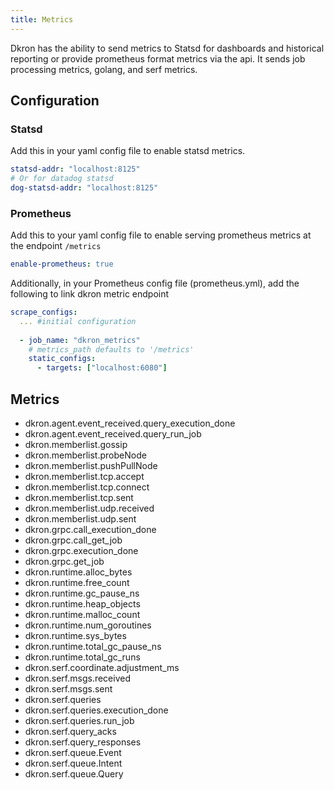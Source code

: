 ```yaml
---
title: Metrics
---
```


Dkron has the ability to send metrics to Statsd for dashboards and historical reporting or provide prometheus format metrics via the api. It sends job processing metrics, golang, and serf metrics.

## Configuration

### Statsd

Add this in your yaml config file to enable statsd metrics.

```yaml
statsd-addr: "localhost:8125"
# Or for datadog statsd
dog-statsd-addr: "localhost:8125"
```

### Prometheus

Add this to your yaml config file to enable serving prometheus metrics at the endpoint `/metrics`

```yaml
enable-prometheus: true
```

Additionally, in your Prometheus config file (prometheus.yml), add the following to link dkron metric endpoint
```yaml
scrape_configs:
  ... #initial configuration
  
  - job_name: "dkron_metrics"
    # metrics_path defaults to '/metrics'
    static_configs:
      - targets: ["localhost:6080"]
```

## Metrics

- dkron.agent.event_received.query_execution_done
- dkron.agent.event_received.query_run_job
- dkron.memberlist.gossip
- dkron.memberlist.probeNode
- dkron.memberlist.pushPullNode
- dkron.memberlist.tcp.accept
- dkron.memberlist.tcp.connect
- dkron.memberlist.tcp.sent
- dkron.memberlist.udp.received
- dkron.memberlist.udp.sent
- dkron.grpc.call_execution_done
- dkron.grpc.call_get_job
- dkron.grpc.execution_done
- dkron.grpc.get_job
- dkron.runtime.alloc_bytes
- dkron.runtime.free_count
- dkron.runtime.gc_pause_ns
- dkron.runtime.heap_objects
- dkron.runtime.malloc_count
- dkron.runtime.num_goroutines
- dkron.runtime.sys_bytes
- dkron.runtime.total_gc_pause_ns
- dkron.runtime.total_gc_runs
- dkron.serf.coordinate.adjustment_ms
- dkron.serf.msgs.received
- dkron.serf.msgs.sent
- dkron.serf.queries
- dkron.serf.queries.execution_done
- dkron.serf.queries.run_job
- dkron.serf.query_acks
- dkron.serf.query_responses
- dkron.serf.queue.Event
- dkron.serf.queue.Intent
- dkron.serf.queue.Query
